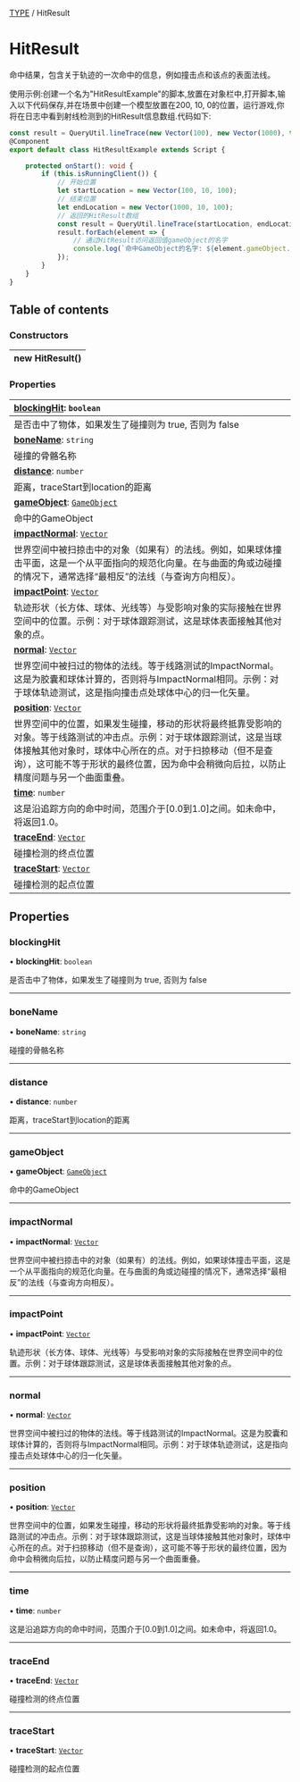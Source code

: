[TYPE](../groups/Core.TYPE.md) / HitResult

# HitResult <Badge type="tip" text="Class" /> <Score text="HitResult" />

<span class="content-big">

命中结果，包含关于轨迹的一次命中的信息，例如撞击点和该点的表面法线。

</span>

<span style="font-size: 14px;">

使用示例:创建一个名为"HitResultExample"的脚本,放置在对象栏中,打开脚本,输入以下代码保存,并在场景中创建一个模型放置在200, 10, 0的位置，运行游戏,你将在日志中看到射线检测到的HitResult信息数组.代码如下:

</span>

```ts
const result = QueryUtil.lineTrace(new Vector(100), new Vector(1000), true, true);
@Component
export default class HitResultExample extends Script {

    protected onStart(): void {
        if (this.isRunningClient()) {
            // 开始位置
            let startLocation = new Vector(100, 10, 100);
            // 结束位置
            let endLocation = new Vector(1000, 10, 100);
            // 返回的HitResult数组
            const result = QueryUtil.lineTrace(startLocation, endLocation, true, true);
            result.forEach(element => {
                // 通过HitResult访问返回值gameObject的名字
                console.log(`命中GameObject的名字: ${element.gameObject.name}`);
            });
        }
    }
}
```

## Table of contents

### Constructors <Score text="Constructors" /> 
| **new HitResult**()  |
| :----- |

### Properties <Score text="Properties" /> 
| **[blockingHit](mw.HitResult.md#blockinghit)**: `boolean`  |
| :-----|
| 是否击中了物体，如果发生了碰撞则为 true, 否则为 false|
| **[boneName](mw.HitResult.md#bonename)**: `string`  |
| 碰撞的骨骼名称|
| **[distance](mw.HitResult.md#distance)**: `number`  |
| 距离，traceStart到location的距离|
| **[gameObject](mw.HitResult.md#gameobject)**: [`GameObject`](mw.GameObject.md)  |
| 命中的GameObject|
| **[impactNormal](mw.HitResult.md#impactnormal)**: [`Vector`](mw.Vector.md)  |
| 世界空间中被扫掠击中的对象（如果有）的法线。例如，如果球体撞击平面，这是一个从平面指向的规范化向量。在与曲面的角或边碰撞的情况下，通常选择“最相反”的法线（与查询方向相反）。|
| **[impactPoint](mw.HitResult.md#impactpoint)**: [`Vector`](mw.Vector.md)  |
| 轨迹形状（长方体、球体、光线等）与受影响对象的实际接触在世界空间中的位置。示例：对于球体跟踪测试，这是球体表面接触其他对象的点。|
| **[normal](mw.HitResult.md#normal)**: [`Vector`](mw.Vector.md)  |
| 世界空间中被扫过的物体的法线。等于线路测试的ImpactNormal。这是为胶囊和球体计算的，否则将与ImpactNormal相同。示例：对于球体轨迹测试，这是指向撞击点处球体中心的归一化矢量。|
| **[position](mw.HitResult.md#position)**: [`Vector`](mw.Vector.md)  |
| 世界空间中的位置，如果发生碰撞，移动的形状将最终抵靠受影响的对象。等于线路测试的冲击点。示例：对于球体跟踪测试，这是当球体接触其他对象时，球体中心所在的点。对于扫掠移动（但不是查询），这可能不等于形状的最终位置，因为命中会稍微向后拉，以防止精度问题与另一个曲面重叠。|
| **[time](mw.HitResult.md#time)**: `number`  |
| 这是沿追踪方向的命中时间，范围介于[0.0到1.0]之间。如未命中，将返回1.0。|
| **[traceEnd](mw.HitResult.md#traceend)**: [`Vector`](mw.Vector.md)  |
| 碰撞检测的终点位置|
| **[traceStart](mw.HitResult.md#tracestart)**: [`Vector`](mw.Vector.md)  |
| 碰撞检测的起点位置|

## Properties

### blockingHit <Score text="blockingHit" /> 

• **blockingHit**: `boolean`

是否击中了物体，如果发生了碰撞则为 true, 否则为 false

___

### boneName <Score text="boneName" /> 

• **boneName**: `string`

碰撞的骨骼名称

___

### distance <Score text="distance" /> 

• **distance**: `number`

距离，traceStart到location的距离

___

### gameObject <Score text="gameObject" /> 

• **gameObject**: [`GameObject`](mw.GameObject.md)

命中的GameObject

___

### impactNormal <Score text="impactNormal" /> 

• **impactNormal**: [`Vector`](mw.Vector.md)

世界空间中被扫掠击中的对象（如果有）的法线。例如，如果球体撞击平面，这是一个从平面指向的规范化向量。在与曲面的角或边碰撞的情况下，通常选择“最相反”的法线（与查询方向相反）。

___

### impactPoint <Score text="impactPoint" /> 

• **impactPoint**: [`Vector`](mw.Vector.md)

轨迹形状（长方体、球体、光线等）与受影响对象的实际接触在世界空间中的位置。示例：对于球体跟踪测试，这是球体表面接触其他对象的点。

___

### normal <Score text="normal" /> 

• **normal**: [`Vector`](mw.Vector.md)

世界空间中被扫过的物体的法线。等于线路测试的ImpactNormal。这是为胶囊和球体计算的，否则将与ImpactNormal相同。示例：对于球体轨迹测试，这是指向撞击点处球体中心的归一化矢量。

___

### position <Score text="position" /> 

• **position**: [`Vector`](mw.Vector.md)

世界空间中的位置，如果发生碰撞，移动的形状将最终抵靠受影响的对象。等于线路测试的冲击点。示例：对于球体跟踪测试，这是当球体接触其他对象时，球体中心所在的点。对于扫掠移动（但不是查询），这可能不等于形状的最终位置，因为命中会稍微向后拉，以防止精度问题与另一个曲面重叠。

___

### time <Score text="time" /> 

• **time**: `number`

这是沿追踪方向的命中时间，范围介于[0.0到1.0]之间。如未命中，将返回1.0。

___

### traceEnd <Score text="traceEnd" /> 

• **traceEnd**: [`Vector`](mw.Vector.md)

碰撞检测的终点位置

___

### traceStart <Score text="traceStart" /> 

• **traceStart**: [`Vector`](mw.Vector.md)

碰撞检测的起点位置
